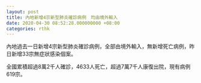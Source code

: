 ```yaml
---
layout: post
title: 內地新增4宗新型肺炎確診病例　均由境外輸入
date: 2020-04-30 08:52:28.000000000 +08:00
categories: rthk
---
```


內地過去一日新增4宗新型肺炎確診病例，全部由境外輸入，無新增死亡病例，昨日新增33宗無症狀感染個案。

全國累積超過8萬2千人確診，4633人死亡，超過7萬7千人康復出院，現有病例619宗。
